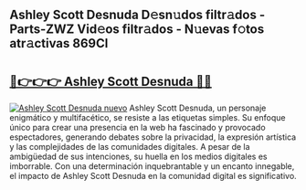 ## Ashley Scott Desnuda D𝚎sn𝚞dos filtr𝚊dos - Parts-ZWZ Vid𝚎os filtr𝚊dos - N𝚞evas f𝚘tos atr𝚊ctivas 869Cl

# <h2><a href="http://mbc5gm.tromn.icu/?c=Ashley+Scott+Desnuda">🔗👉👉👉 Ashley Scott Desnuda 🔗🔗</a></h2>

[![Ashley Scott Desnuda nuevo](https://i.imgur.com/pEAQMta.gif)](http://mbc5gm.tromn.icu/?c=Ashley+Scott+Desnuda)
Ashley Scott Desnuda, un personaje enigmático y multifacético, se resiste a las etiquetas simples. Su enfoque único para crear una presencia en la web ha fascinado y provocado espectadores, generando debates sobre la privacidad, la expresión artística y las complejidades de las comunidades digitales. A pesar de la ambigüedad de sus intenciones, su huella en los medios digitales es imborrable. Con una determinación inquebrantable y un encanto innegable, el impacto de Ashley Scott Desnuda en la comunidad digital es significativo.
